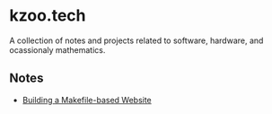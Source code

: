 # kzoo.tech 
A collection of notes and projects related to software, hardware, and 
ocassionaly mathematics.


## Notes
* [Building a Makefile-based Website](make-website)

